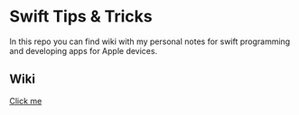 # Swift Tips &amp; Tricks

In this repo you can find wiki with my personal notes for swift programming and developing apps for Apple devices.

## Wiki
[Click me](https://github.com/mkrajaci/swift_tips_and_tricks_wiki/wiki)
